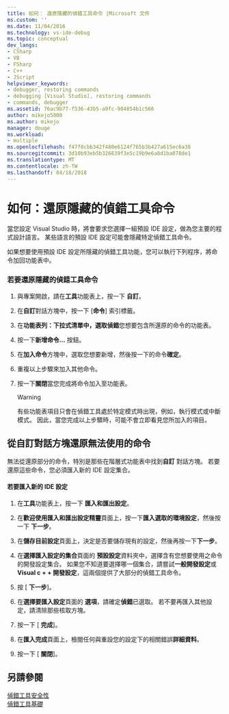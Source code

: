 ```yaml
---
title: 如何： 還原隱藏的偵錯工具命令 |Microsoft 文件
ms.custom: ''
ms.date: 11/04/2016
ms.technology: vs-ide-debug
ms.topic: conceptual
dev_langs:
- CSharp
- VB
- FSharp
- C++
- JScript
helpviewer_keywords:
- debugger, restoring commands
- debugging [Visual Studio], restoring commands
- commands, debugger
ms.assetid: 76ac9b77-f536-43b5-a9fc-984854b1c566
author: mikejo5000
ms.author: mikejo
manager: douge
ms.workload:
- multiple
ms.openlocfilehash: f47f8cbb342f480e6124f765b3b427a615ec6a38
ms.sourcegitcommit: 3d10b93eb5b326639f3e5c19b9e6a8d1ba078de1
ms.translationtype: MT
ms.contentlocale: zh-TW
ms.lasthandoff: 04/18/2018
---
```

# <a name="how-to-restore-hidden-debugger-commands"></a>如何：還原隱藏的偵錯工具命令
當您設定 Visual Studio 時，將會要求您選擇一組預設 IDE 設定，做為您主要的程式設計語言。 某些語言的預設 IDE 設定可能會隱藏特定偵錯工具命令。  
  
 如果想要使用預設 IDE 設定所隱藏的偵錯工具功能，您可以執行下列程序，將命令加回功能表中。  
  
### <a name="to-restore-hidden-debugger-commands"></a>若要還原隱藏的偵錯工具命令  
  
1.  與專案開啟，請在**工具**功能表上，按一下 **自訂**。  
  
2.  在**自訂**對話方塊中，按一下 [**命令**] 索引標籤。  
  
3.  在**功能表列：**下拉式清單中，選取**偵錯**您想要包含所還原的命令的功能表。  
  
4.  按一下**新增命令...**  按鈕。  
  
5.  在**加入命令**方塊中，選取您想要新增，然後按一下的命令**確定**。  
  
6.  重複以上步驟來加入其他命令。  
  
7.  按一下**關閉**當您完成將命令加入至功能表。  
  
    > [!WARNING]
    >  有些功能表項目只會在偵錯工具處於特定模式時出現，例如，執行模式或中斷模式。 因此，當您完成以上步驟時，可能不會立即看見您所加入的項目。  
  
## <a name="restoring-commands-not-available-from-the-customize-dialog-box"></a>從自訂對話方塊還原無法使用的命令  
 無法從還原部分的命令，特別是那些在階層式功能表中找到**自訂** 對話方塊。 若要還原這些命令，您必須匯入新的 IDE 設定集合。  
  
#### <a name="to-import-new-ide-settings"></a>若要匯入新的 IDE 設定  
  
1.  在**工具**功能表上，按一下 **匯入和匯出設定**。  
  
2.  在**歡迎使用匯入和匯出設定精靈**頁面上，按一下**匯入選取的環境設定**，然後按一下 **下一步**。  
  
3.  在**儲存目前設定**頁面上，決定是否要儲存現有的設定，然後再按一下**下一步**。  
  
4.  在**選擇匯入設定的集合**頁面的 **預設設定**資料夾中，選擇含有您想要使用之命令的開發設定集合。 如果您不知道要選擇哪一個集合，請嘗試**一般開發設定**或**Visual c + + 開發設定**，這兩個提供了大部分的偵錯工具命令。  
  
5.  按 [ **下一步**]。  
  
6.  在**選擇要匯入設定**頁面的 **選項**，請確定**偵錯**已選取。 若不要再匯入其他設定，請清除那些核取方塊。  
  
7.  按一下 [ **完成**]。  
  
8.  在**匯入完成**頁面上，檢閱任何與重設您的設定下的相關錯誤**詳細資料**。  
  
9. 按一下 [ **關閉**]。  
  
## <a name="see-also"></a>另請參閱  
 [偵錯工具安全性](../debugger/debugger-security.md)   
 [偵錯工具基礎](../debugger/debugger-basics.md)